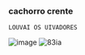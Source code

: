 ### cachorro crente

`LOUVAI OS UIVADORES`

![image](https://github.com/LettyOliveira/LettyOliveira/assets/147505986/b3ede830-b712-4d65-96ac-acc51d59c247) ![83ia](https://github.com/LettyOliveira/LettyOliveira/assets/147505986/d4d070c0-5e4e-4c09-8b75-cd74f30caf83)
